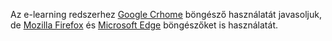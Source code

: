 Az e-learning redszerhez [Google Crhome](https://www.google.com/chrome/) böngésző használatát javasoljuk, de [Mozilla Firefox](https://www.mozilla.org/hu/firefox/new/) és [Microsoft Edge](https://www.microsoft.com/hu-hu/edge/download) böngészőket is használatát.
